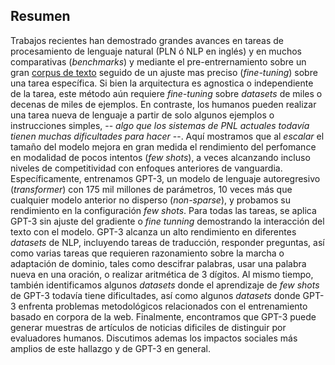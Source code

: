 ## Resumen

Trabajos recientes han demostrado grandes avances en tareas de procesamiento de lenguaje natural (PLN ó NLP en inglés) y en muchos comparativas (_benchmarks_) y  mediante el pre-entrernamiento sobre un gran [corpus de texto](#) seguido de un ajuste mas preciso (_fine-tuning_) sobre una tarea específica. Si bien la arquitectura es agnostica o independiente de la tarea, este método aún requiere _fine-tuning_ sobre _datasets_ de miles o decenas de miles de ejemplos. En contraste, los humanos pueden realizar una tarea nueva de lenguaje a partir de solo algunos ejemplos o instrucciones simples, -- _algo que los sistemas de PNL actuales todavía tienen muchas dificultades para hacer_ --. Aquí mostramos que al _escalar_ el tamaño del modelo mejora en gran medida el rendimiento del perfomance en modalidad de pocos intentos (_few shots_), a veces alcanzando incluso niveles de competitividad con enfoques anteriores de vanguardia. Específicamente, entrenamos GPT-3, un modelo de lenguaje autoregresivo (_transformer_) con 175 mil millones de parámetros, 10 veces más que cualquier modelo anterior no disperso (_non-sparse_), y probamos su rendimiento en la configuración _few shots_. Para todas las tareas, se aplica GPT-3 sin ajuste del gradiente o _fine tunning_ demostrando la interacción del texto con el modelo. GPT-3 alcanza un alto rendimiento en diferentes _datasets_ de NLP, incluyendo tareas de traducción, responder preguntas, así como varias tareas que requieren razonamiento sobre la marcha o adaptación de dominio, tales como descifrar palabras, usar una palabra nueva en una oración, o realizar aritmética de 3 dígitos. Al mismo tiempo, también identificamos algunos _datasets_ donde el aprendizaje de _few shots_ de GPT-3 todavía tiene dificultades, así como algunos _datasets_ donde GPT-3 enfrenta problemas metodológicos relacionados con el entrenamiento basado en corpora de la web. Finalmente, encontramos que GPT-3 puede generar muestras de artículos de noticias dificiles de distinguir por evaluadores humanos. Discutimos ademas los impactos sociales más amplios de este hallazgo y de GPT-3 en general.
